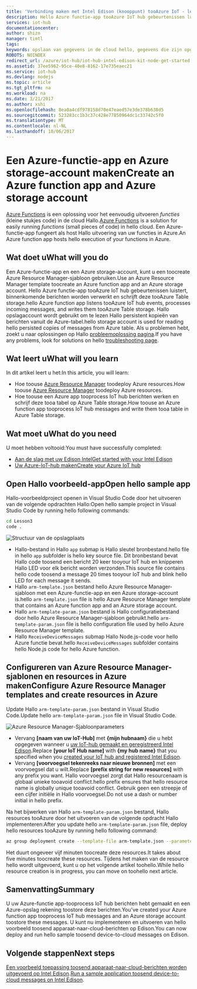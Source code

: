 ```yaml
---
title: 'Verbinding maken met Intel Edison (knooppunt) tooAzure IoT - les 3: functie-app maken | Microsoft Docs'
description: Hello Azure functie-app tooAzure IoT hub gebeurtenissen luistert, binnenkomende berichten worden verwerkt en schrijft deze tooAzure Table storage.
services: iot-hub
documentationcenter: 
author: shizn
manager: timtl
tags: 
keywords: opslaan van gegevens in de cloud hello, gegevens die zijn opgeslagen in de cloud, iot cloudservice
ROBOTS: NOINDEX
redirect_url: /azure/iot-hub/iot-hub-intel-edison-kit-node-get-started
ms.assetid: 37ee5962-95ce-40e8-8162-17e735eaec21
ms.service: iot-hub
ms.devlang: nodejs
ms.topic: article
ms.tgt_pltfrm: na
ms.workload: na
ms.date: 3/21/2017
ms.author: xshi
ms.openlocfilehash: 8ea0a4cdf978158d70e47eaed57e3de378b638d5
ms.sourcegitcommit: 523283cc1b3c37c428e77850964dc1c33742c5f0
ms.translationtype: MT
ms.contentlocale: nl-NL
ms.lasthandoff: 10/06/2017
---
```

# <a name="create-an-azure-function-app-and-azure-storage-account"></a><span data-ttu-id="3aa62-104">Een Azure-functie-app en Azure storage-account maken</span><span class="sxs-lookup"><span data-stu-id="3aa62-104">Create an Azure function app and Azure storage account</span></span>
<span data-ttu-id="3aa62-105">[Azure Functions](../../articles/azure-functions/functions-overview.md) is een oplossing voor het eenvoudig uitvoeren *functies* (kleine stukjes code) in de cloud Hallo.</span><span class="sxs-lookup"><span data-stu-id="3aa62-105">[Azure Functions](../../articles/azure-functions/functions-overview.md) is a solution for easily running *functions* (small pieces of code) in hello cloud.</span></span> <span data-ttu-id="3aa62-106">Een Azure-functie-app fungeert als host Hallo uitvoering van uw functies in Azure.</span><span class="sxs-lookup"><span data-stu-id="3aa62-106">An Azure function app hosts hello execution of your functions in Azure.</span></span>

## <a name="what-will-you-do"></a><span data-ttu-id="3aa62-107">Wat doet u</span><span class="sxs-lookup"><span data-stu-id="3aa62-107">What will you do</span></span>
<span data-ttu-id="3aa62-108">Een Azure-functie-app en een Azure storage-account, kunt u een toocreate Azure Resource Manager-sjabloon gebruiken.</span><span class="sxs-lookup"><span data-stu-id="3aa62-108">Use an Azure Resource Manager template toocreate an Azure function app and an Azure storage account.</span></span> <span data-ttu-id="3aa62-109">Hello Azure functie-app tooAzure IoT hub gebeurtenissen luistert, binnenkomende berichten worden verwerkt en schrijft deze tooAzure Table storage.</span><span class="sxs-lookup"><span data-stu-id="3aa62-109">hello Azure function app listens tooAzure IoT hub events, processes incoming messages, and writes them tooAzure Table storage.</span></span> <span data-ttu-id="3aa62-110">Hallo opslagaccount wordt gebruikt om te lezen Hallo persistent kopieën van berichten vanuit de Azure-tabel.</span><span class="sxs-lookup"><span data-stu-id="3aa62-110">hello storage account is used for reading hello persisted copies of messages from Azure table.</span></span> <span data-ttu-id="3aa62-111">Als u problemen hebt, zoekt u naar oplossingen op Hallo [probleemoplossing pagina][troubleshooting].</span><span class="sxs-lookup"><span data-stu-id="3aa62-111">If you have any problems, look for solutions on hello [troubleshooting page][troubleshooting].</span></span>

## <a name="what-will-you-learn"></a><span data-ttu-id="3aa62-112">Wat leert u</span><span class="sxs-lookup"><span data-stu-id="3aa62-112">What will you learn</span></span>
<span data-ttu-id="3aa62-113">In dit artikel leert u het:</span><span class="sxs-lookup"><span data-stu-id="3aa62-113">In this article, you will learn:</span></span>
* <span data-ttu-id="3aa62-114">Hoe toouse [Azure Resource Manager](../../articles/azure-resource-manager/resource-group-overview.md) toodeploy Azure resources.</span><span class="sxs-lookup"><span data-stu-id="3aa62-114">How toouse [Azure Resource Manager](../../articles/azure-resource-manager/resource-group-overview.md) toodeploy Azure resources.</span></span>
* <span data-ttu-id="3aa62-115">Hoe toouse een Azure app tooprocess IoT hub berichten werken en schrijf deze tooa tabel op Azure Table storage.</span><span class="sxs-lookup"><span data-stu-id="3aa62-115">How toouse an Azure function app tooprocess IoT hub messages and write them tooa table in Azure Table storage.</span></span>

## <a name="what-do-you-need"></a><span data-ttu-id="3aa62-116">Wat moet u</span><span class="sxs-lookup"><span data-stu-id="3aa62-116">What do you need</span></span>
<span data-ttu-id="3aa62-117">U moet hebben voltooid:</span><span class="sxs-lookup"><span data-stu-id="3aa62-117">You must have successfully completed:</span></span>
- <span data-ttu-id="3aa62-118">[Aan de slag met uw Edison Intel][get-started-with-your-intel-edison]</span><span class="sxs-lookup"><span data-stu-id="3aa62-118">[Get started with your Intel Edison][get-started-with-your-intel-edison]</span></span>
- <span data-ttu-id="3aa62-119">[Uw Azure-IoT-hub maken][create-your-azure-iot-hub]</span><span class="sxs-lookup"><span data-stu-id="3aa62-119">[Create your Azure IoT hub][create-your-azure-iot-hub]</span></span>

## <a name="open-hello-sample-app"></a><span data-ttu-id="3aa62-120">Open Hallo voorbeeld-app</span><span class="sxs-lookup"><span data-stu-id="3aa62-120">Open hello sample app</span></span>
<span data-ttu-id="3aa62-121">Hallo-voorbeeldproject openen in Visual Studio Code door het uitvoeren van de volgende opdrachten Hallo:</span><span class="sxs-lookup"><span data-stu-id="3aa62-121">Open hello sample project in Visual Studio Code by running hello following commands:</span></span>

```bash
cd Lesson3
code .
```

![Structuur van de opslagplaats][repo-structure]

* <span data-ttu-id="3aa62-123">Hallo-bestand in Hallo `app` submap is Hallo sleutel bronbestand.</span><span class="sxs-lookup"><span data-stu-id="3aa62-123">hello file in hello `app` subfolder is hello key source file.</span></span> <span data-ttu-id="3aa62-124">Dit bronbestand bevat Hallo code toosend een bericht 20 keer tooyour IoT hub en knipperen Hallo LED voor elk bericht worden verzonden.</span><span class="sxs-lookup"><span data-stu-id="3aa62-124">This source file contains hello code toosend a message 20 times tooyour IoT hub and blink hello LED for each message it sends.</span></span>
* <span data-ttu-id="3aa62-125">Hallo `arm-template.json` bestand hello Azure Resource Manager-sjabloon met een Azure-functie-app en een Azure storage-account is.</span><span class="sxs-lookup"><span data-stu-id="3aa62-125">hello `arm-template.json` file is hello Azure Resource Manager template that contains an Azure function app and an Azure storage account.</span></span>
* <span data-ttu-id="3aa62-126">Hallo `arm-template-param.json` bestand is Hallo configuratiebestand door hello Azure Resource Manager-sjabloon gebruikt.</span><span class="sxs-lookup"><span data-stu-id="3aa62-126">hello `arm-template-param.json` file is hello configuration file used by hello Azure Resource Manager template.</span></span>
* <span data-ttu-id="3aa62-127">Hallo `ReceiveDeviceMessages` submap Hallo Node.js-code voor hello Azure functie bevat.</span><span class="sxs-lookup"><span data-stu-id="3aa62-127">hello `ReceiveDeviceMessages` subfolder contains hello Node.js code for hello Azure function.</span></span>

## <a name="configure-azure-resource-manager-templates-and-create-resources-in-azure"></a><span data-ttu-id="3aa62-128">Configureren van Azure Resource Manager-sjablonen en resources in Azure maken</span><span class="sxs-lookup"><span data-stu-id="3aa62-128">Configure Azure Resource Manager templates and create resources in Azure</span></span>
<span data-ttu-id="3aa62-129">Update Hallo `arm-template-param.json` bestand in Visual Studio Code.</span><span class="sxs-lookup"><span data-stu-id="3aa62-129">Update hello `arm-template-param.json` file in Visual Studio Code.</span></span>

![Azure Resource Manager-Sjabloonparameters][arm-template-parameters]

* <span data-ttu-id="3aa62-131">Vervang **[naam van uw IoT-Hub]** met **{mijn hubnaam}** die u hebt opgegeven wanneer u [uw IoT-hub gemaakt en geregistreerd Intel Edison][created-your-iot-hub-and-registered-intel-edison].</span><span class="sxs-lookup"><span data-stu-id="3aa62-131">Replace **[your IoT Hub name]** with **{my hub name}** that you specified when you [created your IoT hub and registered Intel Edison][created-your-iot-hub-and-registered-intel-edison].</span></span>
* <span data-ttu-id="3aa62-132">Vervang **[voorvoegsel tekenreeks naar nieuwe bronnen]** met een voorvoegsel dat u wilt.</span><span class="sxs-lookup"><span data-stu-id="3aa62-132">Replace **[prefix string for new resources]** with any prefix you want.</span></span> <span data-ttu-id="3aa62-133">Hallo voorvoegsel zorgt dat Hallo resourcenaam is globaal unieke tooavoid conflict.</span><span class="sxs-lookup"><span data-stu-id="3aa62-133">hello prefix ensures that hello resource name is globally unique tooavoid conflict.</span></span> <span data-ttu-id="3aa62-134">Gebruik geen een streepje of een cijfer initiële in Hallo voorvoegsel.</span><span class="sxs-lookup"><span data-stu-id="3aa62-134">Do not use a dash or number initial in hello prefix.</span></span>

<span data-ttu-id="3aa62-135">Na het bijwerken van Hallo `arm-template-param.json` bestand, Hallo resources tooAzure door het uitvoeren van de volgende opdracht Hallo implementeren:</span><span class="sxs-lookup"><span data-stu-id="3aa62-135">After you update hello `arm-template-param.json` file, deploy hello resources tooAzure by running hello following command:</span></span>

```bash
az group deployment create --template-file arm-template.json --parameters @arm-template-param.json -g iot-sample
```

<span data-ttu-id="3aa62-136">Het duurt ongeveer vijf minuten toocreate deze resources.</span><span class="sxs-lookup"><span data-stu-id="3aa62-136">It takes about five minutes toocreate these resources.</span></span> <span data-ttu-id="3aa62-137">Tijdens het maken van de resource hello wordt uitgevoerd, kunt u op het volgende artikel toohello.</span><span class="sxs-lookup"><span data-stu-id="3aa62-137">While hello resource creation is in progress, you can move on toohello next article.</span></span>

## <a name="summary"></a><span data-ttu-id="3aa62-138">Samenvatting</span><span class="sxs-lookup"><span data-stu-id="3aa62-138">Summary</span></span>
<span data-ttu-id="3aa62-139">U uw Azure-functie app-tooprocess IoT hub berichten hebt gemaakt en een Azure-opslag rekening toostore deze berichten.</span><span class="sxs-lookup"><span data-stu-id="3aa62-139">You've created your Azure function app tooprocess IoT hub messages and an Azure storage account toostore these messages.</span></span> <span data-ttu-id="3aa62-140">U kunt nu implementeren en uitvoeren van hello voorbeeld toosend apparaat-naar-cloud-berichten op Edison.</span><span class="sxs-lookup"><span data-stu-id="3aa62-140">You can now deploy and run hello sample toosend device-to-cloud messages on Edison.</span></span>

## <a name="next-steps"></a><span data-ttu-id="3aa62-141">Volgende stappen</span><span class="sxs-lookup"><span data-stu-id="3aa62-141">Next steps</span></span>
<span data-ttu-id="3aa62-142">[Een voorbeeld toepassing toosend apparaat-naar-cloud-berichten worden uitgevoerd op Intel Edison][send-device-to-cloud-messages].</span><span class="sxs-lookup"><span data-stu-id="3aa62-142">[Run a sample application toosend device-to-cloud messages on Intel Edison][send-device-to-cloud-messages].</span></span>
<!-- Images and links -->

[troubleshooting]: iot-hub-intel-edison-kit-node-troubleshooting.md
[get-started-with-your-intel-edison]: iot-hub-intel-edison-kit-node-get-started.md
[create-your-azure-iot-hub]: iot-hub-intel-edison-kit-node-get-started.md
[repo-structure]: media/iot-hub-intel-edison-lessons/lesson3/repo_structure.png
[arm-template-parameters]: media/iot-hub-intel-edison-lessons/lesson3/arm_para.png
[created-your-iot-hub-and-registered-intel-edison]: iot-hub-intel-edison-kit-node-lesson2-prepare-azure-iot-hub.md
[send-device-to-cloud-messages]: iot-hub-intel-edison-kit-node-lesson3-run-azure-blink.md